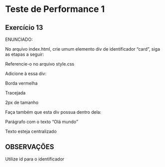 # Teste de Performance 1

## Exercício 13

ENUNCIADO:

No arquivo index.html, crie umum elemento div de identificador “card”, siga as etapas a seguir:

Referencie-o no arquivo style.css

Adicione à essa div:

Borda vermelha

Tracejada

2px de tamanho

Faça também que esta div possua dentro dela:

Parágrafo com o texto “Olá mundo”

Texto esteja centralizado

## OBSERVAÇÕES

Utilize id para o identificador
